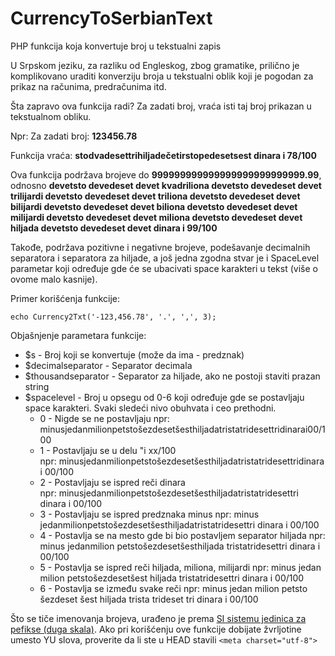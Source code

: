 # CurrencyToSerbianText
PHP funkcija koja konvertuje broj u tekstualni zapis

U Srpskom jeziku, za razliku od Engleskog, zbog gramatike, prilično je komplikovano uraditi konverziju broja u tekstualni oblik koji je pogodan za prikaz na računima, predračunima itd.

Šta zapravo ova funkcija radi? Za zadati broj, vraća isti taj broj prikazan u tekstualnom obliku. 

Npr: Za zadati broj: **123456.78**

Funkcija vraća: **stodvadesettrihiljadečetirstopedesetsest dinara i 78/100**

Ova funkcija podržava brojeve do **999999999999999999999999999.99**, odnosno **devetsto devedeset devet kvadriliona devetsto devedeset devet trilijardi devetsto devedeset devet triliona devetsto devedeset devet bilijardi devetsto devedeset devet biliona devetsto devedeset devet milijardi devetsto devedeset devet miliona devetsto devedeset devet hiljada devetsto devedeset devet dinara i 99/100**

Takođe, podržava pozitivne i negativne brojeve, podešavanje decimalnih separatora i separatora za hiljade, a još jedna zgodna stvar je i SpaceLevel parametar koji određuje 
gde će se ubacivati space karakteri u tekst (više o ovome malo kasnije).


Primer korišćenja funkcije:
```
echo Currency2Txt('-123,456.78', '.', ',', 3);
```


Objašnjenje parametara funkcije: 

* $s - Broj koji se konvertuje (može da ima - predznak)
* $decimalseparator - Separator decimala
* $thousandseparator - Separator za hiljade, ako ne postoji staviti prazan string
* $spacelevel - Broj u opsegu od 0-6 koji određuje gde se postavljaju space karakteri. Svaki sledeći nivo obuhvata i ceo prethodni.
    * 0 - Nigde se ne postavljaju
	npr: minusjedanmilionpetstošezdesetšesthiljadatristatridesettridinarai00/100
    * 1 - Postavljaju se u delu "i xx/100
	npr: minusjedanmilionpetstošezdesetšesthiljadatristatridesettridinara i 00/100
    * 2 - Postavljaju se ispred reči dinara
	npr: minusjedanmilionpetstošezdesetšesthiljadatristatridesettri dinara i 00/100
    * 3 - Postavljaju se ispred predznaka minus
	npr: minus jedanmilionpetstošezdesetšesthiljadatristatridesettri dinara i 00/100
    * 4 - Postavlja se na mesto gde bi bio postavljem separator hiljada
	npr: minus jedanmilion petstošezdesetšesthiljada tristatridesettri dinara i 00/100
    * 5 - Postavlja se ispred reči hiljada, miliona, milijardi 
	npr: minus jedan milion petstošezdesetšest hiljada tristatridesettri dinara i 00/100
    * 6 - Postavlja se između svake reči
	npr: minus jedan milion petsto šezdeset šest hiljada trista trideset tri dinara i 00/100
	
Što se tiče imenovanja brojeva, urađeno je prema [SI sistemu jedinica za pefikse (duga skala)](http://sr.wikipedia.org/wiki/%D0%A1%D0%98_%D0%BF%D1%80%D0%B5%D1%84%D0%B8%D0%BA%D1%81).
Ako pri korišćenju ove funkcije dobijate žvrljotine umesto YU slova, proverite da li ste u HEAD stavili
```<meta charset="utf-8">```